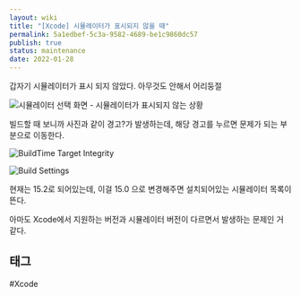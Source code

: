 ```yaml
---
layout: wiki
title: "[Xcode] 시뮬레이터가 표시되지 않을 때"
permalink: 5a1edbef-5c3a-9582-4689-be1c9860dc57
publish: true
status: maintenance
date: 2022-01-28
---
```


갑자기 시뮬레이터가 표시 되지 않았다. 아무것도 안해서 어리둥절

![시뮬레이터 선택 화면 - 시뮬레이터가 표시되지 않는 상황](simulators.png)

빌드할 때 보니까 사진과 같이 경고?가 발생하는데, 해당 경고를 누르면 문제가 되는 부분으로 이동한다.

![BuildTime Target Integrity](target-integrity.png)

![Build Settings](build-settings.png)

현재는 15.2로 되어있는데, 이걸 15.0 으로 변경해주면 설치되어있는 시뮬레이터 목록이 뜬다.

아마도 Xcode에서 지원하는 버전과 시뮬레이터 버전이 다르면서 발생하는 문제인 거 같다.

## 태그

#Xcode 